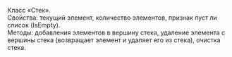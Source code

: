 Класс «Стек».  
Свойства: текущий элемент, количество элементов, признак пуст ли список (IsEmpty).  
Методы: добавления элементов в вершину стека, удаление элемента с вершины стека (возвращает элемент и удаляет его из стека), очистка стека.
